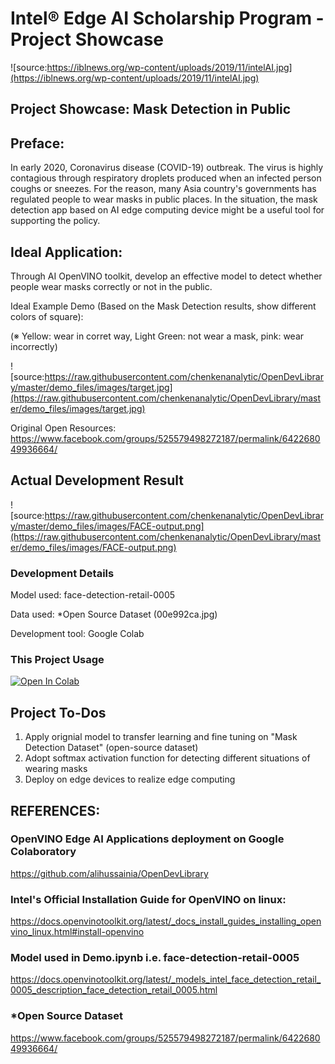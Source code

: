 # Intel® Edge AI Scholarship Program - Project Showcase
![source:https://iblnews.org/wp-content/uploads/2019/11/intelAI.jpg](https://iblnews.org/wp-content/uploads/2019/11/intelAI.jpg)

## Project Showcase: Mask Detection in Public

## Preface:
In early 2020, Coronavirus disease (COVID-19) outbreak. The virus is highly contagious through respiratory droplets produced when an infected person coughs or sneezes. For the reason, many Asia country's governments has regulated people to wear masks in public places. In the situation, the mask detection app based on AI edge computing device might be a useful tool for supporting the policy.

## Ideal Application:
Through AI OpenVINO toolkit, develop an effective model to detect whether people wear masks correctly or not in the public.

Ideal Example Demo (Based on the Mask Detection results, show different colors of square):

(※ Yellow: wear in corret way, Light Green: not wear a mask, pink: wear incorrectly) 

![source:https://raw.githubusercontent.com/chenkenanalytic/OpenDevLibrary/master/demo_files/images/target.jpg](https://raw.githubusercontent.com/chenkenanalytic/OpenDevLibrary/master/demo_files/images/target.jpg)

Original Open Resources: https://www.facebook.com/groups/525579498272187/permalink/642268049936664/


## Actual Development Result
![source:https://raw.githubusercontent.com/chenkenanalytic/OpenDevLibrary/master/demo_files/images/FACE-output.png](https://raw.githubusercontent.com/chenkenanalytic/OpenDevLibrary/master/demo_files/images/FACE-output.png)

### Development Details
Model used: face-detection-retail-0005

Data used: *Open Source Dataset (00e992ca.jpg)

Development tool: Google Colab

### This Project Usage

<a href='https://colab.research.google.com/github/chenkenanalytic/OpenDevLibrary/blob/master/demo.ipynb'><img src="https://colab.research.google.com/assets/colab-badge.svg" alt="Open In Colab"></a>

## Project To-Dos

1. Apply orignial model to transfer learning and fine tuning on "Mask Detection Dataset" (open-source dataset)
2. Adopt softmax activation function for detecting different situations of wearing masks
3. Deploy on edge devices to realize edge computing

## REFERENCES:

### OpenVINO Edge AI Applications deployment on Google Colaboratory
https://github.com/alihussainia/OpenDevLibrary

### Intel's Official Installation Guide for OpenVINO on linux: 
https://docs.openvinotoolkit.org/latest/_docs_install_guides_installing_openvino_linux.html#install-openvino

### Model used in Demo.ipynb i.e. face-detection-retail-0005
https://docs.openvinotoolkit.org/latest/_models_intel_face_detection_retail_0005_description_face_detection_retail_0005.html

### *Open Source Dataset
https://www.facebook.com/groups/525579498272187/permalink/642268049936664/
